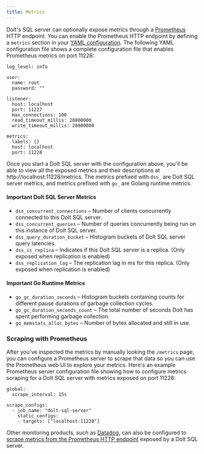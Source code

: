 ```yaml
---
title: Metrics
---
```


Dolt's SQL server can optionally expose metrics through a [Prometheus](https://prometheus.io/) HTTP endpoint. You can enable the Prometheus HTTP endpoint by defining a `metrics` section in your [YAML configuration](https://docs.dolthub.com/sql-reference/server/configuration). The following YAML configuration file shows a complete configuration file that enables Prometheus metrics on port 11228:
```
log_level: info

user:
  name: root
  password: ""

listener:
  host: localhost
  port: 11227
  max_connections: 100
  read_timeout_millis: 28800000
  write_timeout_millis: 28800000

metrics:
  labels: {}
  host: localhost
  port: 11228
```

Once you start a Dolt SQL server with the configuration above, you'll be able to view all the exposed metrics and their descriptions at http://localhost:11228/metrics. The metrics prefixed with `dss_` are Dolt SQL server metrics, and metrics prefixed with `go_` are Golang runtime metrics.

#### Important Dolt SQL Server Metrics
- `dss_concurrent_connections` – Number of clients concurrently connected to this Dolt SQL server.
- `dss_concurrent_queries` – Number of queries concurrently being run on this instance of Dolt SQL server.
- `dss_query_duration_bucket` – Histogram buckets of Dolt SQL server query latencies.
- `dss_is_replica` – Indicates if this Dolt SQL server is a replica. (Only exposed when replication is enabled)  
- `dss_replication_lag` – The replication lag in ms for this replica. (Only exposed when replication is enabled)

#### Important Go Runtime Metrics
- `go_gc_duration_seconds` – Histogram buckets containing counts for different pause durations of garbage collection cycles.
- `go_gc_duration_seconds_count` – The total number of seconds Dolt has spent performing garbage collection.
- `go_memstats_alloc_bytes` – Number of bytes allocated and still in use.

### Scraping with Prometheus
After you've inspected the metrics by manually looking the `/metrics` page, you can configure a Prometheus server to scrape that data so you can use the Prometheus web UI to explore your metrics. Here's an example Prometheus server configuration file showing how to configure metrics scraping for a Dolt SQL server with metrics exposed on port 11228:
```
global:
  scrape_interval: 15s

scrape_configs:
  - job_name: "dolt-sql-server"
    static_configs:
    - targets: ["localhost:11228"]
```

Other monitoring products, such as [Datadog](https://www.datadoghq.com/), can also be configured to [scrape metrics from the Prometheus HTTP endpoint](https://www.datadoghq.com/blog/monitor-prometheus-metrics/) exposed by a Dolt SQL server.   
